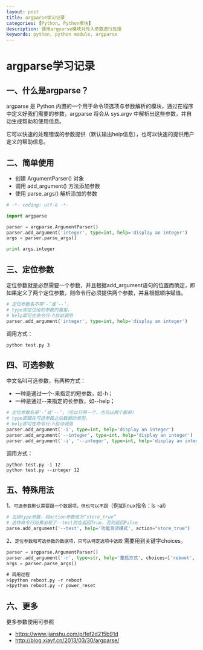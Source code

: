 ```yaml
---
layout: post
title: argparse学习记录
categories: [Python, Python模块]
description: 使用argparse模块对传入参数进行处理
keywords: python, python module, argparse
---
```


# argparse学习记录
## 一、什么是argparse？

argparse 是 Python 内置的一个用于命令项选项与参数解析的模块，通过在程序中定义好我们需要的参数，argparse 将会从 sys.argv 中解析出这些参数，并自动生成帮助和使用信息。

它可以快速的处理错误的参数提供（默认输出help信息），也可以快速的提供用户定义的帮助信息。

## 二、简单使用
- 创建 ArgumentParser() 对象
- 调用 add_argument() 方法添加参数
- 使用 parse_args() 解析添加的参数

```python
# -*- coding: utf-8 -*-

import argparse

parser = argparse.ArgumentParser()
parser.add_argument('integer', type=int, help='display an integer')
args = parser.parse_args()

print args.integer
```

## 三、定位参数
定位参数就是必然需要一个参数，并且根据add_argument语句的位置而确定，即如果定义了两个定位参数，则命令行必须提供两个参数，并且根据顺序赋值。

```python
# 定位参数名不带‘-’或‘--’，
# type即定位给的参数的类型，
# help即可在命令行-h自动调用
parser.add_argument('integer', type=int, help='display an integer')
```

调用方式：

```命令行
python test.py 3
```

## 四、可选参数
中文名叫可选参数，有两种方式：

- 一种是通过一个-来指定的短参数，如-h；
- 一种是通过--来指定的长参数，如--help；

```python
# 定位参数名带‘-’或‘--’，（可以只带一个，也可以两个都带）
# type即跟在可选参数之后数据的类型，
# help即可在命令行-h自动调用
parser.add_argument('-i', type=int, help='display an integer')
parser.add_argument('--integer', type=int, help='display an integer')
parser.add_argument('-i', '--integer', type=int, help='display an integer')
```

调用方式：

```命令行
python test.py -i 12
python test.py --integer 12
```

## 五、特殊用法
1、`可选参数默认需要跟一个数据项，但也可以不跟`（例如linux指令：ls -al）

```python
# 去掉type参数，将action参数改为“store_true”
# 这样命令行如果出现了--test则会返回True，否则返回False
parse.add_argument('--test', help='功能测试模式', action="store_true")
```

2、`定位参数和可选参数的数据项，只可从特定选项中选取`
需要用到关键字choices。

```python
parser = argparse.ArgumentParser()
parser.add_argument('-r', type=str, help='重启方式', choices=['reboot', 'power_reset'])
args = parser.parse_args()
```

```txt
# 调用过程
>$python reboot.py -r reboot
>$python reboot.py -r power_reset
```

## 六、更多
更多参数使用可参照

- https://www.jianshu.com/p/fef2d215b91d
- http://blog.xiayf.cn/2013/03/30/argparse/